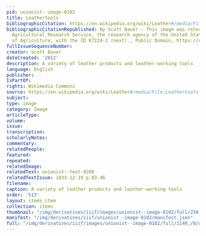```yaml
---
pid: unionist--image-0102
title: Leathertools
bibliographicCitation: https://en.wikipedia.org/wiki/Leather#/media/File:Leathertools.jpg
bibliographicCitationRepublished: By Scott Bauer - This image was released by the
  Agricultural Research Service, the research agency of the United States Department
  of Agriculture, with the ID K7224-2 (next)., Public Domain, https://commons.wikimedia.org/w/index.php?curid=504542
fullIssueSequenceNumber: 
creator: Scott Bauer
dateCreated: '2012'
description: A variety of leather products and leather-working tools
language: English
publisher: 
IsPartOf: 
rights: Wikimedia Commons
source: https://en.wikipedia.org/wiki/Leather#/media/File:Leathertools.jpg
subject: 
type: image
category: Image
articleType: 
volume: 
issue: 
transcription: 
scholarlyNotes: 
commentary: 
relatedPeople: 
featured: 
repeated: 
relatedImage: 
relatedText: unionist--text-0200
relatedTextIssue: 1833-12-19 p.03.46
filename: 
caption: A variety of leather products and leather-working tools
order: '513'
layout: items_item
collection: items
thumbnail: "/img/derivatives/iiif/images/unionist--image-0102/full/250,/0/default.jpg"
manifest: "/img/derivatives/iiif/unionist--image-0102/manifest.json"
full: "/img/derivatives/iiif/images/unionist--image-0102/full/1140,/0/default.jpg"
---
```


